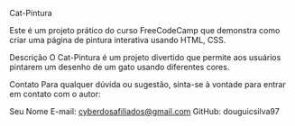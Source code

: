 Cat-Pintura

Este é um projeto prático do curso FreeCodeCamp que demonstra como criar uma página de pintura interativa usando HTML, CSS.

Descrição
O Cat-Pintura é um projeto divertido que permite aos usuários pintarem um desenho de um gato usando diferentes cores.

Contato
Para qualquer dúvida ou sugestão, sinta-se à vontade para entrar em contato com o autor:

Seu Nome
E-mail: cyberdosafiliados@gmail.com
GitHub: douguicsilva97